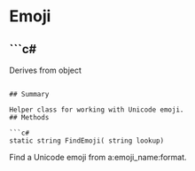 # Emoji

## ```c#
Derives from object
```

## Summary

Helper class for working with Unicode emoji.
## Methods

```c#
static string FindEmoji( string lookup) 
```
Find a Unicode emoji from a:emoji_name:format.
